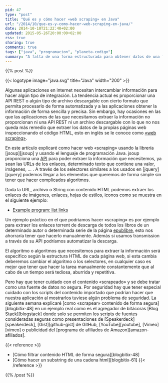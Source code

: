 ```yaml
---
pid: 47
type: "post"
title: "Qué es y cómo hacer «web scraping» en Java"
url: "/2014/10/que-es-y-como-hacer-web-scraping-en-java/"
date: 2014-10-10T21:22:40+02:00
updated: 2015-05-26T20:00:00+02:00
rss: true
sharing: true
comments: true
tags: ["java", "programacion", "planeta-codigo"]
summary: "A falta de una forma estructurada para obtener datos de una fuente podemos extraerla directamente del contenido html de una página, a esto se le denomina «web scraping». En Java y con la librería jsoup podemos obtener la información que necesitamos de forma sencilla."
---
```


{{% post %}}

{{< logotype image="java.svg" title="Java" width="200" >}}

Algunas aplicaciones en internet necesitan intercambiar información para hacer algún tipo de integración. La tendencia actual es proporcionar una API REST o algún tipo de archivo descargable con cierto formato que permita procesarlo de forma automatizada y a las aplicaciones obtener la información de forma sencilla y precisa. Sin embargo, hay ocasiones en las que las aplicaciones de las que necesitamos extraer la información no proporcionan ni una API REST ni un archivo descargable con lo que no nos queda más remedio que extraer los datos de la propias páginas web inspeccionando el código HTML, esto en inglés se le conoce como [«web scraping»](https://es.wikipedia.org/wiki/Web_scraping).

En este artículo explicaré como hacer web «scraping» usando la librería [jsoup][jsoup] y usando el lenguaje de programación Java. jsoup proporciona una [API](http://jsoup.org/apidocs/) para poder extraer la información que necesitemos, ya sean las URLs de los enlaces, determinado texto que contiene una valor, imágenes, ... . A través de los selectores similares a los usados en [jquery][jquery] podemos llegar a los elementos que queremos de forma simple sin tener que hacer complicados algoritmos.

Dada la URL, archivo o String con contenido HTML podemos extraer los enlaces de imágenes, enlaces, hojas de estilos, iconos como se muestra en el siguiente ejemplo:

* [Example program: list links](http://jsoup.org/cookbook/extracting-data/example-list-links)

Un ejemplo práctico en el que podríamos hacer «scraping» es por ejemplo para extraer los enlaces torrent de descarga de todos los libros de un determinado autor o determinada serie de la página [epublibre](https://www.epublibre.org/), esto nos ahorraría tener que hacerlo manualmente. Además si usamos transmission a través de su API podríamos automatizar la descarga.

El algoritmo o algoritmos que necesitemos para extraer la información será específico según la estructura HTML de cada página web, si esta cambia deberemos cambiar el algoritmo o los selectores, en cualquier caso es mejor que tener que hacer la tarea manualmente constantemente que al cabo de un tiempo será tediosa, aburrida y repetitiva.

Pero hay que tener cuidado con el contenido «scrapeado» y se debe tratar como una fuente de datos no segura. Por seguridad hay que tener especial cuidado con los scripts del contenido importado que podrían hacer que nuestra aplicación al mostrarlos tuviese algún problema de seguridad. La siguiente semana explicaré [como «scrapear» contenido de forma segura][blogbitix-48] en un ejemplo real como es el agregador de bitácoras [Blog Stack][blogstack] donde solo se permiten los scripts de fuentes consideradas seguras como presentaciones de [Speakerdeck][speakerdeck], [Gist][github-gist] de GitHub, [YouTube][youtube], [Vimeo][vimeo] o publicidad del [programa de afiliados de Amazon][amazon-afiliados].

{{< reference >}}
* [Cómo filtrar contenido HTML de forma segura][blogbitix-48]
* [Cómo hacer un substring de una cadena html][blogbitix-61]
{{< /reference >}}

{{% /post %}}
